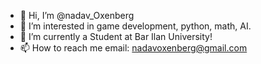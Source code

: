 - 👋 Hi, I’m @nadav_Oxenberg
- 👀 I’m interested in game development, python, math, AI. 
- 🌱 I’m currently a Student at Bar Ilan University!
- 📫 How to reach me email: nadavoxenberg@gmail.com

<!---
nadavox/nadavox is a ✨ special ✨ repository because its `README.md` (this file) appears on your GitHub profile.
You can click the Preview link to take a look at your changes.
--->
